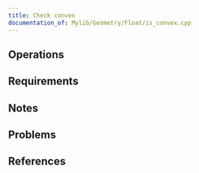 ```yaml
---
title: Check convex
documentation_of: Mylib/Geometry/Float/is_convex.cpp
---
```


## Operations

## Requirements

## Notes

## Problems

## References

